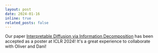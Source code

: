 ```yaml
---
layout: post
date: 2024-01-16
inline: true
related_posts: false
---
```


Our paper [Interpretable Diffusion via Information Decomposition](https://arxiv.org/abs/2310.07972) has been accepted as a poster at ICLR 2024!
It's a great experience to collaborate with Oliver and Dani!
